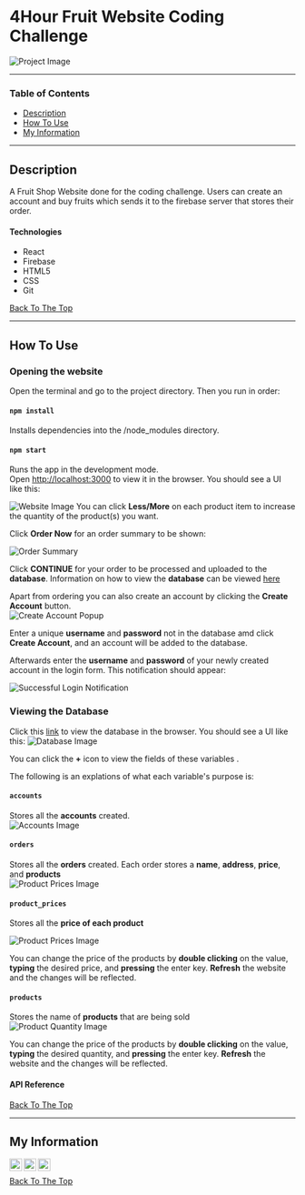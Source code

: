 # 4Hour Fruit Website Coding Challenge

![Project Image](./src/assets/images/fruitsunion.png)


---

### Table of Contents

- [Description](#description)
- [How To Use](#how-to-use)
- [My Information](#My-Information)

---

## Description

A Fruit Shop Website done for the coding challenge. Users can create an account and buy fruits which sends it to the firebase server that stores their order.

#### Technologies

- React
- Firebase
- HTML5
- CSS
- Git

[Back To The Top](#4Hour-Fruit-Website-Coding-Challenge)

---

## How To Use

### Opening the website

Open the terminal and go to the project directory. Then you run in order:
#### `npm install`
Installs dependencies into the /node_modules directory.<br>

#### `npm start`

Runs the app in the development mode.<br>
Open [http://localhost:3000](http://localhost:3000) to view it in the browser. You should see a UI like this:

![Website Image](./src/assets/images/4hourwebsiteui.PNG)
You can click **Less/More** on each product item to increase the quantity of the product(s) you want. 
<br>

Click **Order Now** for an order summary to be shown:

![Order Summary](./src/assets/images/orderSummary.PNG)

Click **CONTINUE** for your order to be processed and uploaded to the **database**. Information on how to view the **database** can be viewed [here](#Viewing-the-Database )


Apart from ordering you can also create an account by clicking the **Create Account** button.  
![Create Account Popup](./src/assets/images/createAccountPopup.PNG)

Enter a unique **username** and **password** not in the database amd click **Create Account**, and an account will be added to the database. 

Afterwards enter the **username** and **password** of your newly created account in the login form. This notification should appear:

![Successful Login Notification](./src/assets/images/successfulLoginNotification.PNG)

### Viewing the Database  
Click this [link](https://console.firebase.google.com/project/market-project-da10f/database/market-project-da10f/data) to view the database in the browser. You should see a UI like this:
![Database Image](./src/assets/images/firebase.PNG)

You can click the **+** icon to view the fields of these variables . 

The following is an explations of what each variable's purpose is:
#### `accounts`
Stores all the **accounts** created.<br>
![Accounts Image](./src/assets/images/accounts.PNG)

#### `orders`
Stores all the **orders** created. Each order stores a **name**, **address**, **price**, and **products** <br>
![Product Prices Image](./src/assets/images/orders.PNG)


#### `product_prices`
Stores all the **price of each product**

![Product Prices Image](./src/assets/images/product_prices.PNG)


You can change the price of the products by **double clicking** on the value, **typing** the desired price, and **pressing** the enter key. **Refresh** the website and the changes will be reflected.

#### `products`
Stores the name of **products** that are being sold<br>
![Product Quantity Image](./src/assets/images/products_quantity.PNG)

You can change the price of the products by **double clicking** on the value, **typing** the desired quantity, and **pressing** the enter key. **Refresh** the website and the changes will be reflected.
#### API Reference



[Back To The Top](#4Hour-Fruit-Website-Coding-Challenge)

---

## My Information
[<img align="left" alt="corbynkwan" width="22px" src="https://raw.githubusercontent.com/iconic/open-iconic/master/svg/globe.svg" />](https://github.com/corbynkwan)
[<img align="left" alt="corbynkwan | LinkedIn" width="22px" src="https://cdn.jsdelivr.net/npm/simple-icons@v3/icons/linkedin.svg" />](https://linkedin.com/in/corbynkwan)
[<img align="left" alt="corbynkwan | Github" width="22px" src="https://cdn.jsdelivr.net/npm/simple-icons@v3/icons/github.svg" />](https://github.com/corbynkwan)




<br>

[Back To The Top](#4Hour-Fruit-Website-Coding-Challenge)
